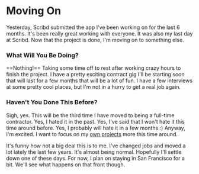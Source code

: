 # Moving On

Yesterday, Scribd submitted the app I've been working on for the last 6 months. It's been really great working with everyone. It was also my last day at Scribd. Now that the project is done, I'm moving on to something else.

### What Will You Be Doing?

==Nothing!== Taking some time off to rest after working crazy hours to finish the project. I have a pretty exciting contract gig I'll be starting soon that will last for a few months that will be a lot of fun. I have a few interviews at some pretty cool places, but I'm not in a hurry to get a real job again.

### Haven't You Done This Before?

Sigh, yes. This will be the third time I have moved to being a full-time contractor. Yes, I hated it in the past. Yes, I've said that I won't hate it this time around before. Yes, I probably will hate it in a few months :) Anyway, I'm excited. I want to focus on my [own projects](http://cheddarapp.com) more this time around.

It's funny how not a big deal this is to me. I've changed jobs and moved a lot lately the last few years. It's almost being normal. Hopefully I'll settle down one of these days. For now, I plan on staying in San Francisco for a bit. We'll see what happens on that front though.

